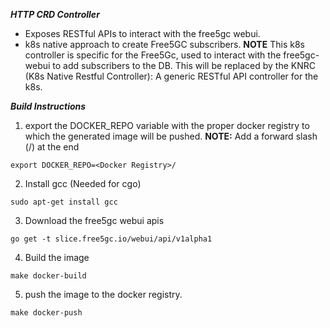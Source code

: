 ***HTTP CRD Controller***
- Exposes RESTful APIs to interact with the free5gc webui.
- k8s native approach to create Free5GC subscribers.
**NOTE** 
This k8s controller is specific for the Free5Gc, used to interact with the free5gc-webui to add subscribers to the DB.
This will be replaced by the KNRC (K8s Native Restful Controller): A generic RESTful API controller for the k8s.

***Build Instructions***
1. export the DOCKER_REPO variable with the proper docker registry to which the generated image will be pushed.
**NOTE:** Add a forward slash (/) at the end
```
export DOCKER_REPO=<Docker Registry>/

```

2. Install gcc (Needed for cgo)
```
sudo apt-get install gcc
```

3. Download the free5gc webui apis
```
go get -t slice.free5gc.io/webui/api/v1alpha1
```

4. Build the image
```
make docker-build
```

5. push the image to the docker registry.
```
make docker-push
```

